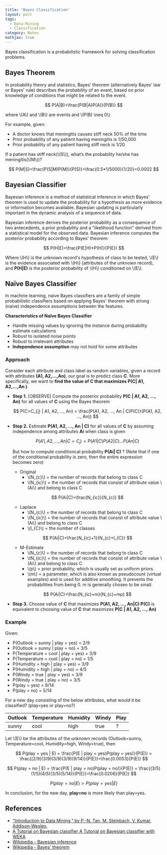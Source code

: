```yaml
---
title: 'Bayes Classification'
layout: post
tags:
  - Data-Mining
  - Classification
category: Notes
mathjax: true
---
```



Bayes classification is a probabilistic framework for solving classification problems.

<!--more-->

## Bayes Theorem
In probability theory and statistics, Bayes’ theorem (alternatively Bayes’ law or Bayes' rule) describes the probability of an event, based on prior knowledge of conditions that might be related to the event. 

$$
P(A|B)=\frac{P(B|A)P(A)}{P(B)}
$$

where \\(A\\) and \\(B\\) are events and \\(P(B) \neq 0\\) 

For example, given: 

- A doctor knows that meningitis causes stiff neck 50% of the time
- Prior probability of any patient having meningitis is 1/50,000
- Prior probability of any patient having stiff neck is 1/20

If a patient has stiff neck(\\(S\\)), what’s the probability he/she has meningitis(\\(M\\))?

$$
P(M|S)=\frac{P(S|M)P(M)}{P(S)}=\frac{0.5*1/5000}{1/20}=0.0002
$$


## Bayesian Classifier
Bayesian inference is a method of statistical inference in which Bayes' theorem is used to update the probability for a hypothesis as more evidence or information becomes available.   Bayesian updating is particularly important in the dynamic analysis of a sequence of data. 

Bayesian inference derives the posterior probability as a consequence of two antecedents, a prior probability and a "likelihood function" derived from a statistical model for the observed data. Bayesian inference computes the posterior probability according to Bayes' theorem:

$$
P(H|E)=\frac{P(E|H)*P(H)}{P(E)}
$$

Where \\(H\\) is the unknown record's hypothesis of class to be tested, \\(E\\) is the evidence associated with \\(H\\) (attributes of the unknown record), and **P(H\|E)** is the posterior probability of \\(H\\) conditioned on \\(E\\). 


## Naïve Bayes Classifier
In machine learning, naive Bayes classifiers are a family of simple probabilistic classifiers based on applying Bayes' theorem with strong (naive) independence assumptions between the features.

**Characteristics of Naïve Bayes Classifier**

- Handle missing values by ignoring the instance during probability estimate calculations
- Robust to isolated noise points
- Robust to irrelevant attributes
- **Independence assumption** may not hold for some attributes

### Approach
Consider each attribute and class label as random variables, given a record with attributes **(A1, A2,…,An)**, our goal is to predict class **C**. More specifically, we want to **find the value of C that maximizes P(C\| A1, A2,…,An )**.

- **Step 1.** [OBSERVE] Compute the posterior probability **P(C \| A1, A2, …, An)** for all values of **C** using the Bayes theorem

	$$
	P(C=C_{j} | A1, A2, …, An) = \frac{P(A1, A2, …, An | C)P(C)}{P(A1, A2, …, An)}
	$$

- **Step 2.** Estimate **P(A1, A2, …, An \| C)** for all values of **C** by assuming independence among attributes **Ai** when class is given

	$$    
	P(A1, A2, …, An |C=C_{j}) = P(A1| C) P(A2| C)… P(An| C)
	$$

	But how to compute conditioncal probability **P(Ai\| C)** ? (Note that if one of the conditional probability is zero, then the entire expression becomes zero)

	- Original
		- \\(N_{c}\\) = the number of records that belong to class C
		- \\(N_{ic}\\) = the number of records that consist of attribute value \\(Ai\\) and belong to class C

	$$
	P(Ai|C)=\frac{N_{ic}}{N_{c}}
	$$

	- Laplace
		- \\(N_{c}\\) = the number of records that belong to class C
		- \\(N_{ic}\\) = the number of records that consist of attribute value \\(Ai\\) and belong to class C
		- \\(l_{C}\\) = the number of classes

	$$
	P(Ai|C)=\frac{N_{ic}+1}{N_{c}+l_{C}}
	$$

	- M-Estimate
		- \\(N_{c}\\) = the number of records that belong to class C
		- \\(N_{ic}\\) = the number of records that consist of attribute value \\(Ai\\) and belong to class C
		- \\(p\\) = prior probability, which is usually set as uniform priors.
		- \\(m\\) = a parameter, which is also known as pseudocount (virtual examples) and is used for additive smoothing. It prevents the probabilities from being 0. m is generally chosen to be small.

	$$
	P(Ai|C)=\frac{N_{ic}+m}{N_{c}+mp}
	$$

- **Step 3.** Choose value of **C** that maximizes **P(A1, A2, …, An\|C) P(C)** is equivalent to choosing value of **C** that maximizes **P(C \| A1, A2, …, An)**

### Example

Given:

- P(Outlook = sunny \| play = yes) = 2/9
- P(Outlook = sunny \| play = no) = 3/5
- P(Temperature = cool \| play = yes) = 3/9
- P(Temperature = cool \| play = no) = 1/5
- P(Humidity = high \| play = yes) = 3/9
- P(Humidity = high \| play = no) = 4/5
- P(Windy = true \| play = yes) = 3/9
- P(Windy = true \| play = no) = 3/5
- P(play = yes) = 9/14
- P(play = no) = 5/14

For a new day consisting of the below attributes, what would it be classified? (play=yes or play=no?)

| Outlook | Temperature | Humidity | Windy | Play |
| ------- | ----------- | -------- | ----- | ---- |
| sunny   | cool        | high     | true  | ?    |

Let \\(E\\) be the attributes of the unknown records (Outlook=sunny, Temperature=cool, Humidity=high, Windy=true), then

$$
P(play = yes | E) = \frac{P(E | play = yes)P(play = yes)}{P(E)} = \frac{(2/9)(3/9)(3/9)(3/9)(9/14)}{P(E)}=\frac{0.0053}{P(E)}
$$

$$
P(play = no | E) = \frac{P(E | play = no)P(play = no)}{P(E)} = \frac{(3/5)(1/5)(4/5)(3/5)(5/14)}{P(E)}=\frac{0.0206}{P(E)}
$$

$$
P(play = no | E) > P(play = yes | E)
$$

In conclusion, for the new day, **play=no** is more likely than play=yes. 

## References
- [“Introduction to Data Mining,” by P.-N. Tan, M. Steinbach, V. Kumar, Addison-Wesley.](http://www-users.cs.umn.edu/~kumar/dmbook/index.php)
- [A Tutorial on Bayesian classifier A Tutorial on  Bayesian classifier with WEKA](http://web.ydu.edu.tw/~alan9956/docu/refer/BayesWEKA.pdf)
- [Wikipedia - Bayesian inference](https://en.wikipedia.org/wiki/Bayesian_inference)
- [Wikipedia - Bayes' theorem](https://en.wikipedia.org/wiki/Bayes%27_theorem)